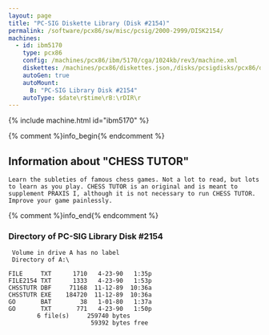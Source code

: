 ```yaml
---
layout: page
title: "PC-SIG Diskette Library (Disk #2154)"
permalink: /software/pcx86/sw/misc/pcsig/2000-2999/DISK2154/
machines:
  - id: ibm5170
    type: pcx86
    config: /machines/pcx86/ibm/5170/cga/1024kb/rev3/machine.xml
    diskettes: /machines/pcx86/diskettes.json,/disks/pcsigdisks/pcx86/diskettes.json
    autoGen: true
    autoMount:
      B: "PC-SIG Library Disk #2154"
    autoType: $date\r$time\rB:\rDIR\r
---
```


{% include machine.html id="ibm5170" %}

{% comment %}info_begin{% endcomment %}

## Information about "CHESS TUTOR"

    Learn the subleties of famous chess games. Not a lot to read, but lots
    to learn as you play. CHESS TUTOR is an original and is meant to
    supplement PRAXIS I, although it is not necessary to run CHESS TUTOR.
    Improve your game painlessly.
{% comment %}info_end{% endcomment %}


### Directory of PC-SIG Library Disk #2154

     Volume in drive A has no label
     Directory of A:\

    FILE     TXT      1710   4-23-90   1:35p
    FILE2154 TXT      1333   4-23-90   1:53p
    CHSSTUTR DBF     71168  11-12-89  10:36a
    CHSSTUTR EXE    184720  11-12-89  10:36a
    GO       BAT        38   1-01-80   1:37a
    GO       TXT       771   4-23-90   1:50p
            6 file(s)     259740 bytes
                           59392 bytes free
